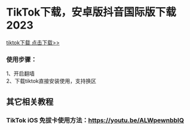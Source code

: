 # TikTok下载，安卓版抖音国际版下载2023
<a href="https://github.com/eujc/TikTok-Download/releases/download/tiktok-apk/TikTok.apk" target="_blank">tiktok下载 点击下载>></a><br>
### 使用步骤：<br>
1、开启翻墙<br>
2、下载tiktok直接安装使用，支持换区<br>


## 其它相关教程

### TikTok iOS 免拔卡使用方法：https://youtu.be/ALWpewnbbIQ
